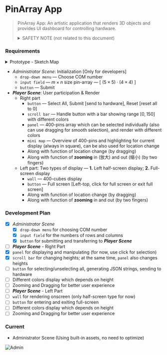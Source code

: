 # PinArray App

> PinArray App: An artistic application that renders 3D objects and provides UI dashboard for controlling hardware.
>
> <details><summary>SAFETY NOTE (not related to this document)</summary>
> SAFETY NOTE: there are two main instruments, Podium and Pin-Array
> - Pin-Array with several radiator fans
>   - Power Supply (Hong Kong socket plug to Chinese plug)
>     - input:  110V/220V (450W)
>   - To avoid burns, avoid touching motors below the Pin-Array
>   - To avoid physical injuries, avoid closing radiator pans behind the Pin-Array
>   - To avoid electric shocks, avoid touching exposed lines and plugs
> - Podium with tablet
>   - Power Supply (Hong Kong socket plug to Chinese plug)
>     - input: 220V (==TODO==)
> - Both instruments
>   - To avoid fires, make sure the instruments away from water, dust, direct solar radiation, bad ventilation and elevated environment
>   - To avoid damages to the instruments, make sure the plugs detached from socket before moving them, chemicals away from them, and no heavy objects upon them
> </details>

### Requirements

<details>
<summary>Prototype - Sketch Map</summary>
<img src="https://github.com/huang-feiyu/HK-PinArray-App/assets/70138429/b25da606-d755-46dc-bf3e-52a42740bfde"/>
</details>


* *Administrator Scene*: Initialization [Only for developers]
  * `drop-down menu` — Choose COM number
  * `input field` — $m \times n$ size pin-array — [ $(5 \times 5) \cdot (4 \times 4)$ ]
  * `button` — Submit
* ***Player Scene***: User participation & Render
  * Right part
    * `button` — Select All, Submit [send to hardware], Reset [reset all to 0]
    * `scroll bar` — Handle button with a bar showing range $[0, 150]$ with different colors
    * `panel` — 400-pins array which can be selected individually (also can use dragging for smooth selection), and render with different colors
    * `mini map` — Overview of 400-pins and highlighting for current display (always in square), can be also used for location change
    * Along with function of location change (by dragging)
    * Along with function of **zooming** in (放大) and out (缩小) (by two fingers)
  * Left part: Two types of display — **1.** Left half-screen display; **2.** Full-screen display
    * `wall` — 400-cubes display
    * `button` — Full screen [Left-top, click for full screen or exit full screen]
    * Along with function of location change (by dragging)
    * Along with function of **zooming** in and out (by two fingers)

### Development Plan

- [x] *Administrator Scene*
  - [x] `drop-down menu` for choosing COM number
  - [x] `input field` for the numbers of rows and columns
  - [x] `button` for submitting and transferring to ***Player Scene***
- [ ]  ***Player Scene*** - Right Part
  - [x] `panel` for displaying and manipulating (for now, use click for selection)
  - [x] `scroll bar` for changing heights; at the same time, `panel` also changes heights
  - [ ] `button` for selecting/unselecting all, generating JSON strings, sending to hardware
  - [ ] Different colors display which depends on height
  - [ ] Zooming and Dragging for better user experience
- [ ]  ***Player Scene*** - Left Part
  - [ ] `wall` for rendering onscreen (only half-screen type for now)
  - [ ] `button` for entering and exiting full-screen
  - [ ] Different colors display which depends on height
  - [ ] Zooming and Dragging for better user experience

### Current

* Administrator Scene (Using built-in assets, no need to optimize)

![Admin](https://github.com/huang-feiyu/HK-PinArray-App/assets/70138429/6c545910-98c9-42ca-9cbb-023e33bc5e44)
